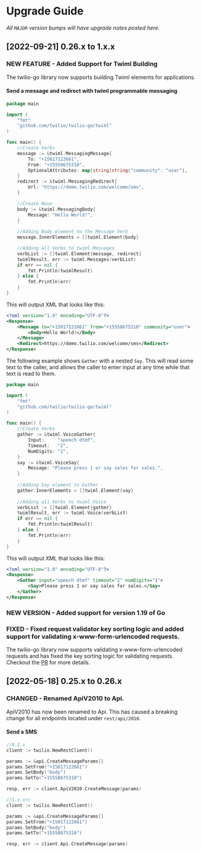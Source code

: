 # Upgrade Guide

_All `MAJOR` version bumps will have upgrade notes posted here._

[2022-09-21] 0.26.x to 1.x.x
-----------------------------
### NEW FEATURE - Added Support for Twiml Building
The twilio-go library now supports building Twiml elements for applications.
#### Send a message and redirect with twiml programmable messaging
```go
package main

import (
	"fmt"
	"github.com/twilio/twilio-go/twiml"
)

func main() {
	//Create Verbs
	message := &twiml.MessagingMessage{
		To: "+15017122661",
		From: "+15558675310",
		OptionalAttributes: map[string]string{"community": "user"},
	}
	redirect := &twiml.MessagingRedirect{
		Url: "https://demo.twilio.com/welcome/sms",
	}

	//Create Noun
	body := &twiml.MessagingBody{
		Message: "Hello World!",
	}
	
	//Adding Body element to the Message Verb
	message.InnerElements = []twiml.Element{body}

	//Adding all Verbs to twiml.Messages
	verbList := []twiml.Element{message, redirect}
	twimlResult, err := twiml.Messages(verbList)
	if err == nil {
		fmt.Println(twimlResult)
	} else {
		fmt.Println(err)
	}
}

```
This will output XML that looks like this:
```xml
<?xml version="1.0" encoding="UTF-8"?>
<Response>
    <Message to="+15017122661" from="+15558675310" community="user">
        <Body>Hello World!</Body>
    </Message>
    <Redirect>https://demo.twilio.com/welcome/sms</Redirect>
</Response>
```
The following example shows `Gather` with a nested `Say`. This will read some text to the caller, and allows the caller to enter input at any time while that text is read to them.
```go
package main

import (
	"fmt"
	"github.com/twilio/twilio-go/twiml"
)

func main() {
	//Create Verbs
	gather := &twiml.VoiceGather{
		Input:     "speech dtmf",
		Timeout:   "2",
		NumDigits: "1",
	}
	say := &twiml.VoiceSay{
		Message: "Please press 1 or say sales for sales.",
	}
	
	//Adding Say element to Gather
	gather.InnerElements = []twiml.Element{say}
	
	//Adding all Verbs to twiml.Voice
	verbList := []twiml.Element{gather}
	twimlResult, err := twiml.Voice(verbList)
	if err == nil {
		fmt.Println(twimlResult)
	} else {
		fmt.Println(err)
	}
}
```
This will output XML that looks like this:
```xml
<?xml version="1.0" encoding="UTF-8"?>
<Response>
    <Gather input="speech dtmf" timeout="2" numDigits="1">
        <Say>Please press 1 or say sales for sales.</Say>
    </Gather>
</Response>
```
### NEW VERSION - Added support for version 1.19 of Go
### FIXED - Fixed request validator key sorting logic and added support for validating x-www-form-urlencoded requests.
The twilio-go library now supports validating x-www-form-urlencoded requests and has fixed the key sorting logic for validating requests.
Checkout the [PR](https://github.com/twilio/twilio-go/pull/173) for more details.

[2022-05-18] 0.25.x to 0.26.x
-----------------------------
### CHANGED - Renamed ApiV2010 to Api.
ApiV2010 has now been renamed to Api. This has caused a breaking change for all endpoints located under `rest/api/2010`.

#### Send a SMS
```go
//0.2.x 
client := twilio.NewRestClient()

params := &api.CreateMessageParams{}
params.SetFrom("+15017122661")
params.SetBody("body")
params.SetTo("+15558675310")

resp, err := client.ApiV2010.CreateMessage(params)
```
```go
//1.x.xrc
client := twilio.NewRestClient()

params := &api.CreateMessageParams{}
params.SetFrom("+15017122661")
params.SetBody("body")
params.SetTo("+15558675310")

resp, err := client.Api.CreateMessage(params)
```
